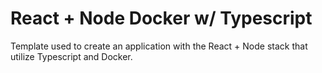 # React + Node Docker w/ Typescript

Template used to create an application with the React + Node stack that utilize Typescript and Docker.